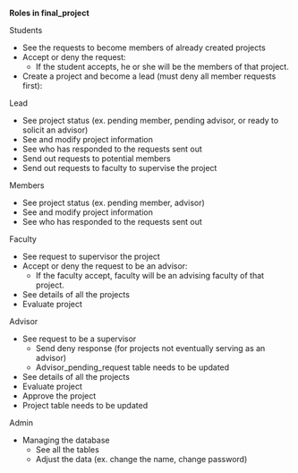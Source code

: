 **Roles in final_project**

Students
  - See the requests to become members of already created projects
  - Accept or deny the request:
    - If the student accepts, he or she will be the members of that project. 
  - Create a project and become a lead (must deny all member requests first):

Lead 
  - See project status (ex. pending member, pending advisor, or ready to solicit an advisor)
  - See and modify project information
  - See who has responded to the requests sent out
  - Send out requests to potential members
  - Send out requests to faculty to supervise the project

Members
  - See project status (ex. pending member, advisor)
  - See and modify project information
  - See who has responded to the requests sent out

Faculty
  - See request to supervisor the project 
  - Accept or deny the request to be an advisor:
    - If the faculty accept, faculty will be an advising faculty of that project.
  - See details of all the projects 
  - Evaluate project

Advisor
  - See request to be a supervisor
    - Send deny response (for projects not eventually serving as an advisor)
    - Advisor_pending_request table needs to be updated
  - See details of all the projects
  - Evaluate project
  - Approve the project
   - Project table needs to be updated

Admin
  - Managing the database
    - See all the tables
    - Adjust the data (ex. change the name, change password)
   







